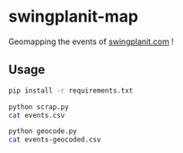 swingplanit-map
=

Geomapping the events of [swingplanit.com](https://www.swingplanit.com/) !

Usage
-
```sh
pip install -r requirements.txt

python scrap.py
cat events.csv

python geocode.py
cat events-geocoded.csv
```